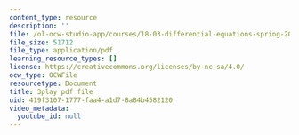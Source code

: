```yaml
---
content_type: resource
description: ''
file: /ol-ocw-studio-app/courses/18-03-differential-equations-spring-2010/419f31071777faa4a1d78a84b4582120_YVcjNmjHik.pdf
file_size: 51712
file_type: application/pdf
learning_resource_types: []
license: https://creativecommons.org/licenses/by-nc-sa/4.0/
ocw_type: OCWFile
resourcetype: Document
title: 3play pdf file
uid: 419f3107-1777-faa4-a1d7-8a84b4582120
video_metadata:
  youtube_id: null
---
```

